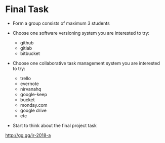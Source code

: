 # Final Task

* Form a group consists of maximum 3 students

* Choose one software versioning system you are interested to try:
    - github
    - gitlab
    - bitbucket

* Choose one collaborative task management system you are interested to try:
    - trello
    - evernote
    - nirvanahq
    - google-keep
    - bucket
    - monday.com
    - google drive
    - etc

* Start to think about the final project task

http://gg.gg/ir-2018-a
